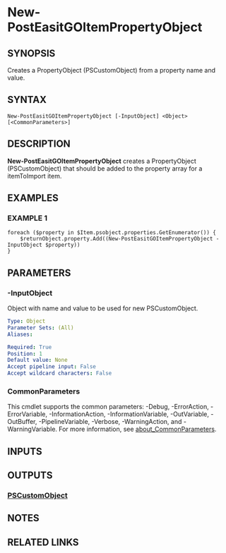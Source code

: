 # New-PostEasitGOItemPropertyObject

## SYNOPSIS
Creates a PropertyObject (PSCustomObject) from a property name and value.

## SYNTAX

```
New-PostEasitGOItemPropertyObject [-InputObject] <Object> [<CommonParameters>]
```

## DESCRIPTION
**New-PostEasitGOItemPropertyObject** creates a PropertyObject (PSCustomObject) that should be added to the property array for a itemToImport item.

## EXAMPLES

### EXAMPLE 1
```
foreach ($property in $Item.psobject.properties.GetEnumerator()) {
    $returnObject.property.Add((New-PostEasitGOItemPropertyObject -InputObject $property))
}
```

## PARAMETERS

### -InputObject
Object with name and value to be used for new PSCustomObject.

```yaml
Type: Object
Parameter Sets: (All)
Aliases:

Required: True
Position: 1
Default value: None
Accept pipeline input: False
Accept wildcard characters: False
```

### CommonParameters
This cmdlet supports the common parameters: -Debug, -ErrorAction, -ErrorVariable, -InformationAction, -InformationVariable, -OutVariable, -OutBuffer, -PipelineVariable, -Verbose, -WarningAction, and -WarningVariable. For more information, see [about_CommonParameters](http://go.microsoft.com/fwlink/?LinkID=113216).

## INPUTS

## OUTPUTS

### [PSCustomObject](https://learn.microsoft.com/en-us/dotnet/api/system.management.automation.pscustomobject)
## NOTES

## RELATED LINKS
